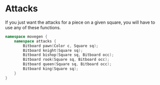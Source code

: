 # Attacks

If you just want the attacks for a piece on a given square, you
will have to use any of these functions.

```cpp
namespace movegen {
    namespace attacks {
        Bitboard pawn(Color c, Square sq);
        Bitboard knight(Square sq);
        Bitboard bishop(Square sq, Bitboard occ);
        Bitboard rook(Square sq, Bitboard occ);
        Bitboard queen(Square sq, Bitboard occ);
        Bitboard king(Square sq);
    }
}
```
